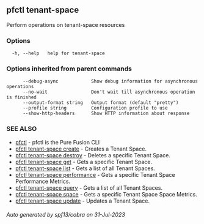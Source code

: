 ## pfctl tenant-space

Perform operations on tenant-space resources

### Options

```
  -h, --help   help for tenant-space
```

### Options inherited from parent commands

```
      --debug-async            Show debug information for asynchronous operations
      --no-wait                Don't wait till asynchronous operation is finished
      --output-format string   Output format (default "pretty")
      --profile string         Configuration profile to use
      --show-http-headers      Show HTTP information about response
```

### SEE ALSO

* [pfctl](pfctl.md)	 - pfctl is the Pure Fusion CLI
* [pfctl tenant-space create](pfctl_tenant-space_create.md)	 - Creates a Tenant Space.
* [pfctl tenant-space destroy](pfctl_tenant-space_destroy.md)	 - Deletes a specific Tenant Space.
* [pfctl tenant-space get](pfctl_tenant-space_get.md)	 - Gets a specific Tenant Space.
* [pfctl tenant-space list](pfctl_tenant-space_list.md)	 - Gets a list of all Tenant Spaces.
* [pfctl tenant-space performance](pfctl_tenant-space_performance.md)	 - Gets a specific Tenant Space Performance Metrics.
* [pfctl tenant-space query](pfctl_tenant-space_query.md)	 - Gets a list of all Tenant Spaces.
* [pfctl tenant-space space](pfctl_tenant-space_space.md)	 - Gets a specific Tenant Space Space Metrics.
* [pfctl tenant-space update](pfctl_tenant-space_update.md)	 - Updates a Tenant Space.

###### Auto generated by spf13/cobra on 31-Jul-2023
